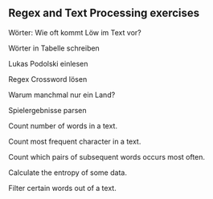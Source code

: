 ## Regex and Text Processing exercises

Wörter: Wie oft kommt Löw im Text vor?

Wörter in Tabelle schreiben

Lukas Podolski einlesen

Regex Crossword lösen

Warum manchmal nur ein Land?

Spielergebnisse parsen

Count number of words in a text.

Count most frequent character in a text.

Count which pairs of subsequent words occurs most often.

Calculate the entropy of some data.

Filter certain words out of a text.
